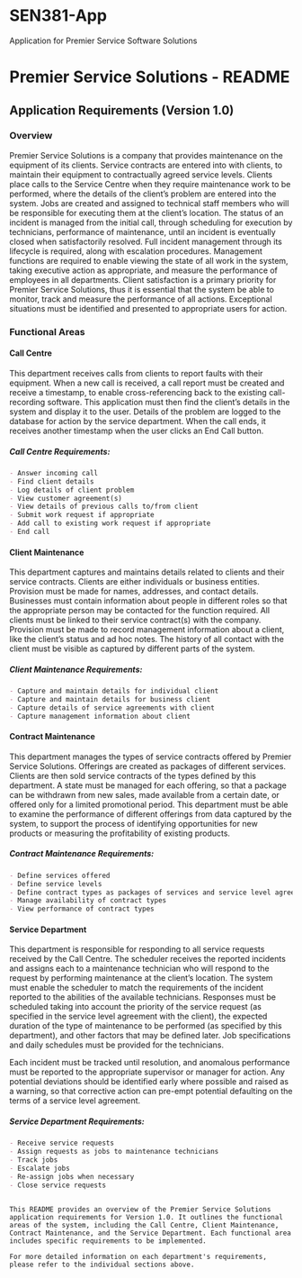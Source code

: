 # SEN381-App
Application for Premier Service Software Solutions



# Premier Service Solutions - README

## Application Requirements (Version 1.0)

### Overview
Premier Service Solutions is a company that provides maintenance on the equipment of its clients. Service contracts are entered into with clients, to maintain their equipment to contractually agreed service levels. Clients place calls to the Service Centre when they require maintenance work to be performed, where the details of the client’s problem are entered into the system. Jobs are created and assigned to technical staff members who will be responsible for executing them at the client’s location. The status of an incident is managed from the initial call, through scheduling for execution by technicians, performance of maintenance, until an incident is eventually closed when satisfactorily resolved. Full incident management through its lifecycle is required, along with escalation procedures. Management functions are required to enable viewing the state of all work in the system, taking executive action as appropriate, and measure the performance of employees in all departments. Client satisfaction is a primary priority for Premier Service Solutions, thus it is essential that the system be able to monitor, track and measure the performance of all actions. Exceptional situations must be identified and presented to appropriate users for action.

### Functional Areas

#### Call Centre
This department receives calls from clients to report faults with their equipment. When a new call is received, a call report must be created and receive a timestamp, to enable cross-referencing back to the existing call-recording software. This application must then find the client’s details in the system and display it to the user. Details of the problem are logged to the database for action by the service department. When the call ends, it receives another timestamp when the user clicks an End Call button.

##### Call Centre Requirements:
```markdown
- Answer incoming call
- Find client details
- Log details of client problem
- View customer agreement(s)
- View details of previous calls to/from client
- Submit work request if appropriate
- Add call to existing work request if appropriate
- End call
```

#### Client Maintenance
This department captures and maintains details related to clients and their service contracts. Clients are either individuals or business entities. Provision must be made for names, addresses, and contact details. Businesses must contain information about people in different roles so that the appropriate person may be contacted for the function required. All clients must be linked to their service contract(s) with the company. Provision must be made to record management information about a client, like the client’s status and ad hoc notes. The history of all contact with the client must be visible as captured by different parts of the system.

##### Client Maintenance Requirements:
```markdown
- Capture and maintain details for individual client
- Capture and maintain details for business client
- Capture details of service agreements with client
- Capture management information about client
```

#### Contract Maintenance
This department manages the types of service contracts offered by Premier Service Solutions. Offerings are created as packages of different services. Clients are then sold service contracts of the types defined by this department. A state must be managed for each offering, so that a package can be withdrawn from new sales, made available from a certain date, or offered only for a limited promotional period. This department must be able to examine the performance of different offerings from data captured by the system, to support the process of identifying opportunities for new products or measuring the profitability of existing products.

##### Contract Maintenance Requirements:
```markdown
- Define services offered
- Define service levels
- Define contract types as packages of services and service level agreements
- Manage availability of contract types
- View performance of contract types
```

#### Service Department
This department is responsible for responding to all service requests received by the Call Centre. The scheduler receives the reported incidents and assigns each to a maintenance technician who will respond to the request by performing maintenance at the client’s location. The system must enable the scheduler to match the requirements of the incident reported to the abilities of the available technicians. Responses must be scheduled taking into account the priority of the service request (as specified in the service level agreement with the client), the expected duration of the type of maintenance to be performed (as specified by this department), and other factors that may be defined later. Job specifications and daily schedules must be provided for the technicians.

Each incident must be tracked until resolution, and anomalous performance must be reported to the appropriate supervisor or manager for action. Any potential deviations should be identified early where possible and raised as a warning, so that corrective action can pre-empt potential defaulting on the terms of a service level agreement.

##### Service Department Requirements:
```markdown
- Receive service requests
- Assign requests as jobs to maintenance technicians
- Track jobs
- Escalate jobs
- Re-assign jobs when necessary
- Close service requests
```
```

This README provides an overview of the Premier Service Solutions application requirements for Version 1.0. It outlines the functional areas of the system, including the Call Centre, Client Maintenance, Contract Maintenance, and the Service Department. Each functional area includes specific requirements to be implemented.

For more detailed information on each department's requirements, please refer to the individual sections above.
```
